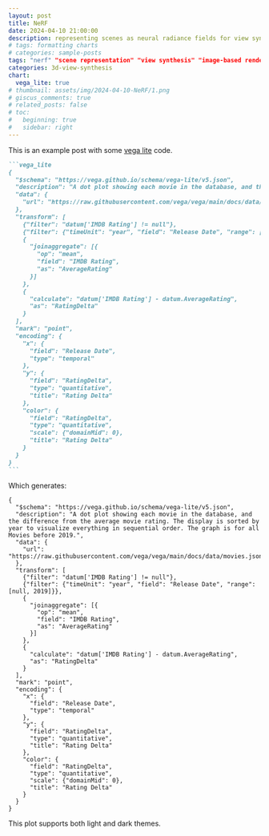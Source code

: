 ```yaml
---
layout: post
title: NeRF
date: 2024-04-10 21:00:00
description: representing scenes as neural radiance fields for view synthesis #this is what included vega lite code could look like
# tags: formatting charts
# categories: sample-posts
tags: "nerf" "scene representation" "view synthesis" "image-based rendering" "volume rendering" "3d deep learning" 
categories: 3d-view-synthesis
chart:
  vega_lite: true
# thumbnail: assets/img/2024-04-10-NeRF/1.png
# giscus_comments: true
# related_posts: false
# toc:
#   beginning: true
#   sidebar: right
---
```


This is an example post with some [vega lite](https://vega.github.io/vega-lite/) code.

````markdown
```vega_lite
{
  "$schema": "https://vega.github.io/schema/vega-lite/v5.json",
  "description": "A dot plot showing each movie in the database, and the difference from the average movie rating. The display is sorted by year to visualize everything in sequential order. The graph is for all Movies before 2019.",
  "data": {
    "url": "https://raw.githubusercontent.com/vega/vega/main/docs/data/movies.json"
  },
  "transform": [
    {"filter": "datum['IMDB Rating'] != null"},
    {"filter": {"timeUnit": "year", "field": "Release Date", "range": [null, 2019]}},
    {
      "joinaggregate": [{
        "op": "mean",
        "field": "IMDB Rating",
        "as": "AverageRating"
      }]
    },
    {
      "calculate": "datum['IMDB Rating'] - datum.AverageRating",
      "as": "RatingDelta"
    }
  ],
  "mark": "point",
  "encoding": {
    "x": {
      "field": "Release Date",
      "type": "temporal"
    },
    "y": {
      "field": "RatingDelta",
      "type": "quantitative",
      "title": "Rating Delta"
    },
    "color": {
      "field": "RatingDelta",
      "type": "quantitative",
      "scale": {"domainMid": 0},
      "title": "Rating Delta"
    }
  }
}
```
````

Which generates:

```vega_lite
{
  "$schema": "https://vega.github.io/schema/vega-lite/v5.json",
  "description": "A dot plot showing each movie in the database, and the difference from the average movie rating. The display is sorted by year to visualize everything in sequential order. The graph is for all Movies before 2019.",
  "data": {
    "url": "https://raw.githubusercontent.com/vega/vega/main/docs/data/movies.json"
  },
  "transform": [
    {"filter": "datum['IMDB Rating'] != null"},
    {"filter": {"timeUnit": "year", "field": "Release Date", "range": [null, 2019]}},
    {
      "joinaggregate": [{
        "op": "mean",
        "field": "IMDB Rating",
        "as": "AverageRating"
      }]
    },
    {
      "calculate": "datum['IMDB Rating'] - datum.AverageRating",
      "as": "RatingDelta"
    }
  ],
  "mark": "point",
  "encoding": {
    "x": {
      "field": "Release Date",
      "type": "temporal"
    },
    "y": {
      "field": "RatingDelta",
      "type": "quantitative",
      "title": "Rating Delta"
    },
    "color": {
      "field": "RatingDelta",
      "type": "quantitative",
      "scale": {"domainMid": 0},
      "title": "Rating Delta"
    }
  }
}
```

This plot supports both light and dark themes.